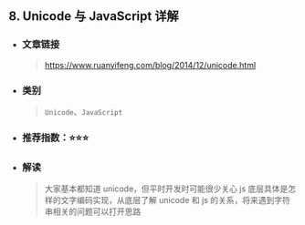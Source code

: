 ## 8. Unicode 与 JavaScript 详解

- ### 文章链接
  > https://www.ruanyifeng.com/blog/2014/12/unicode.html
- ### 类别
  > `Unicode`、`JavaScript`
- ### 推荐指数：⭐️⭐️⭐️
- ### 解读
  > 大家基本都知道 unicode，但平时开发时可能很少关心 js 底层具体是怎样的文字编码实现，从底层了解 unicode 和 js 的关系，将来遇到字符串相关的问题可以打开思路
